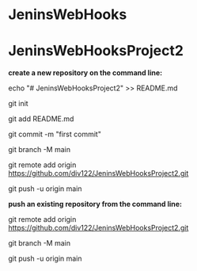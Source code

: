 # JeninsWebHooks
# JeninsWebHooksProject2

**create a new repository on the command line:**

echo "# JeninsWebHooksProject2" >> README.md

git init

git add README.md

git commit -m "first commit"

git branch -M main

git remote add origin https://github.com/div122/JeninsWebHooksProject2.git

git push -u origin main

**push an existing repository from the command line:**

git remote add origin https://github.com/div122/JeninsWebHooksProject2.git

git branch -M main

git push -u origin main
